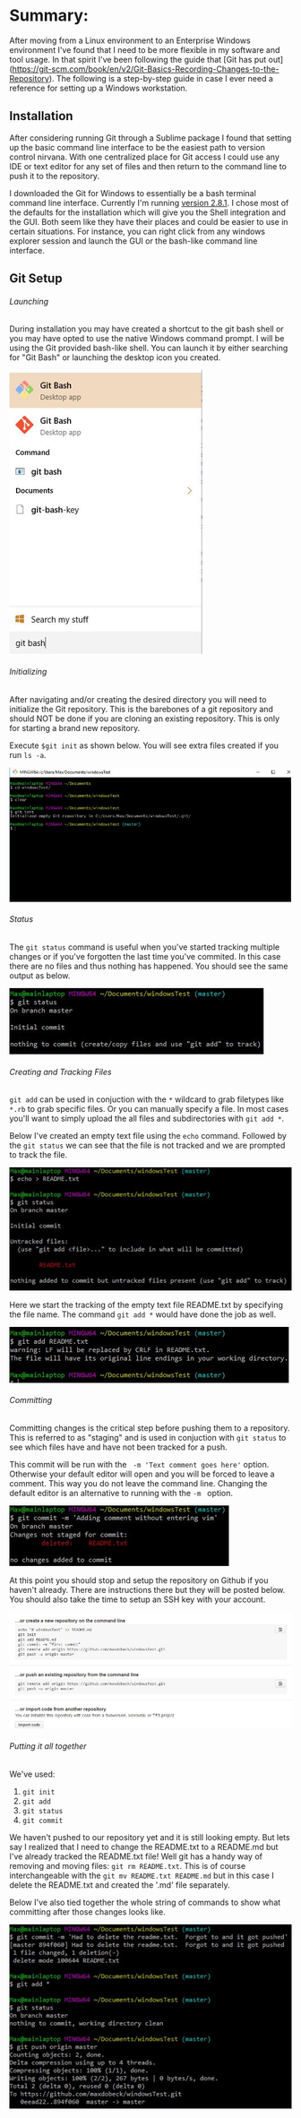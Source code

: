 # Summary:
After moving from a Linux environment to an Enterprise Windows environment I've found that I need to be more flexible in my software and tool usage.  In that spirit I've been following the guide that [Git has put out] (https://git-scm.com/book/en/v2/Git-Basics-Recording-Changes-to-the-Repository).  The following is a step-by-step guide in case I ever need a reference for setting up a Windows workstation.

## Installation
After considering running Git through a Sublime package I found that setting up the basic command line interface to be the easiest path to version control nirvana.  With one centralized place for Git access I could use any IDE or text editor for any set of files and then return to the command line to push it to the repository.

I downloaded the Git for Windows to essentially be a bash terminal command line interface.  Currently I'm running [version 2.8.1](https://git-for-windows.github.io/).  I chose most of the defaults for the installation which will give you the Shell integration and the GUI.  Both seem like they have their places and could be easier to use in certain situations.  For instance, you can right click from any windows explorer session and launch the GUI or the bash-like command line interface.

## Git Setup
###### Launching
During installation you may have created a shortcut to the git bash shell or you may have opted to use the native Windows command prompt.  I will be using the Git provided bash-like shell.  You can launch it by either searching for "Git Bash" or launching the desktop icon you created.

![Launching Git Bash](Git_Setup/launching_git_bash_shell.JPG)

###### Initializing 
After navigating and/or creating the desired directory you will need to initialize the Git repository.  This is the barebones of a git repository and should NOT be done if you are cloning an existing repository.  This is only for starting a brand new repository.

Execute `$git init` as shown below.  You will see extra files created if you run `ls -a`.

![Git Init](Git_Setup/init.JPG)

###### Status
The `git status` command is useful when you've started tracking multiple changes or if you've forgotten the last time you've commited.  In this case there are no files and thus nothing has happened.  You should see the same output as below.

![Git Status](Git_Setup/git_status.JPG)

###### Creating and Tracking Files
`git add` can be used in conjuction with the `*` wildcard to grab filetypes like `*.rb` to grab specific files.  Or you can manually specify a file.  In most cases you'll want to simply upload the all files and subdirectories with `git add *`.

Below I've created an empty text file using the `echo` command.  Followed by the `git status` we can see that the file is not tracked and we are prompted to track the file.

![create readme](Git_Setup/create_readme.JPG)

Here we start the tracking of the empty text file README.txt by specifying the file name.  The command `git add *` would have done the job as well.

![track file](Git_Setup/add_readme.JPG)

###### Committing
Committing changes is the critical step before pushing them to a repository.  This is referred to as "staging" and is used in conjuction with `git status` to see which files have and have not been tracked for a push.

This commit will be run with the ` -m 'Text comment goes here'` option.  Otherwise your default editor will open and you will be forced to leave a comment.  This way you do not leave the command line.  Changing the default editor is an alternative to running with the `-m ` option.

![Committing](Git_Setup/commit_m.JPG)

At this point you should stop and setup the repository on Github if you haven't already.  There are instructions there but they will be posted below.  You should also take the time to setup an SSH key with your account.

![Setup Repository](Git_Setup/setup_repository_on_github.JPG)

###### Putting it all together
We've used:
1. `git init`
2. `git add`
3. `git status`
4. `git commit`

We haven't pushed to our repository yet and it is still looking empty.  But lets say I realized that I need to change the README.txt to a README.md but I've already tracked the README.txt file!  Well git has a handy way of removing and moving files: `git rm README.txt`.  This is of course interchangeable with the `git mv README.txt README.md`  but in this case I delete the README.txt and created the '.md' file separately.

Below I've also tied together the whole string of commands to show what committing after those changes looks like.

![completion of delete file](Git_Setup/completion_of_file_delete.JPG)



